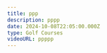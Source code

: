 ```yaml
---
title: ppp
description: pppp
date: 2024-10-08T22:05:00.000Z
type: Golf Courses
videoURL: ppppp
---
```

